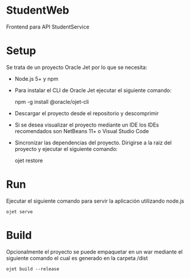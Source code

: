 # StudentWeb
Frontend para API StudentService

# Setup
Se trata de un proyecto Oracle Jet por lo que se necesita:

- Node.js 5+ y npm
- Para instalar el CLI de Oracle Jet ejecutar el siguiente comando:

    npm -g install @oracle/ojet-cli
  
 - Descargar el proyecto desde el repositorio y descomprimir
 - Si se desea visualizar el proyecto mediante un IDE los IDEs recomendados son NetBeans 11+ o Visual Studio Code
 - Sincronizar las dependencias del proyecto. Dirigirse a la raiz del proyecto y ejecutar el siguiente comando:
   
    ojet restore

# Run

Ejecutar el siguiente comando para servir la aplicación utilizando node.js

    ojet serve

# Build

Opcionalmente el proyecto se puede empaquetar en un war mediante el siguiente comando el cual es generado en la carpeta
/dist

    ojet build --release
